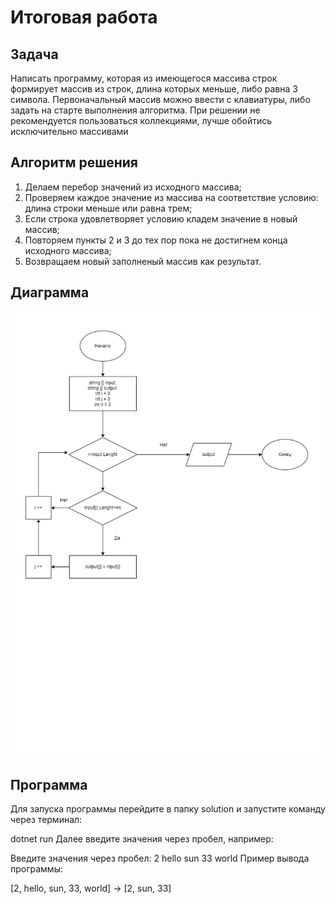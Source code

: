 # Итоговая работа

## Задача

Написать программу, которая из имеющегося массива строк формирует массив из строк, длина которых меньше, либо равна 3 символа. Первоначальный массив можно ввести с клавиатуры, либо задать на старте выполнения алгоритма. При решении не рекомендуется пользоваться коллекциями, лучше обойтись исключительно массивами

## Алгоритм решения

1. Делаем перебор значений из исходного массива;
2. Проверяем каждое значение из массива на соответствие условию: длина строки меньше или равна трем;
3. Если строка удовлетворяет условию кладем значение в новый массив;
4. Повторяем пункты 2 и 3 до тех пор пока не достигнем конца исходного массива;
5. Возвращаем новый заполненый массив как результат.

## Диаграмма

![diagram](diagram/diagram.png)

## Программа

Для запуска программы перейдите в папку solution и запустите команду через терминал:

dotnet run 
Далее введите значения через пробел, например:

Введите значения через пробел: 2 hello sun 33 world
Пример вывода программы:

[2, hello, sun, 33, world] -> [2, sun, 33]